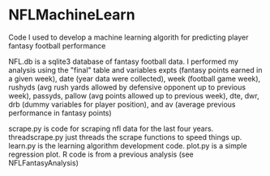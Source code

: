 NFLMachineLearn
===============

Code I used to develop a machine learning algorith for predicting player fantasy football performance

NFL.db is a sqlite3 database of fantasy football data. I performed my analysis using the "final" table and variables
expts (fantasy points earned in a given week), date (year data were collected), week (football game week),
rushyds (avg rush yards allowed by defensive opponent up to previous week), passyds, pallow (avg points allowed
up to previous week), dte, dwr, drb (dummy variables for player position), and av (average previous performance
in fantasy points)

scrape.py is code for scraping nfl data for the last four years.
threadscrape.py just threads the scrape functions to speed things up.
learn.py is the learning algorithm development code.
plot.py is a simple regression plot.
R code is from a previous analysis (see NFLFantasyAnalysis)
